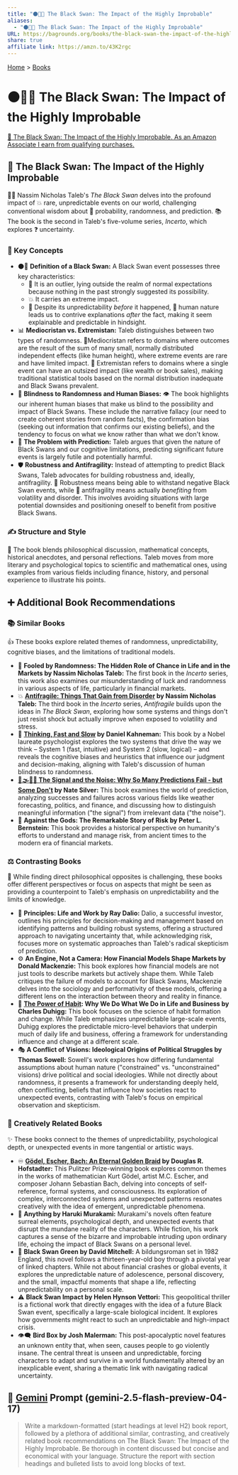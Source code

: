 ```yaml
---
title: "⚫🦢🎲 The Black Swan: The Impact of the Highly Improbable"
aliases:
  - "⚫🦢🎲 The Black Swan: The Impact of the Highly Improbable"
URL: https://bagrounds.org/books/the-black-swan-the-impact-of-the-highly-improbable
share: true
affiliate link: https://amzn.to/43K2rgc
---
```

[Home](../index.md) > [Books](./index.md)  
# ⚫🦢🎲 The Black Swan: The Impact of the Highly Improbable  
[🛒 The Black Swan: The Impact of the Highly Improbable. As an Amazon Associate I earn from qualifying purchases.](https://amzn.to/43K2rgc)  
  
## 🦢 The Black Swan: The Impact of the Highly Improbable  
  
👨‍🏫 Nassim Nicholas Taleb's *The Black Swan* delves into the profound impact of 💥 rare, unpredictable events on our world, challenging conventional wisdom about 🤔 probability, randomness, and prediction. 📚 The book is the second in Taleb's five-volume series, *Incerto*, which explores ❓ uncertainty.  
  
### 🔑 Key Concepts  
  
* ⚫🦢 **Definition of a Black Swan:** A Black Swan event possesses three key characteristics:  
    * 📍 It is an outlier, lying outside the realm of normal expectations because nothing in the past strongly suggested its possibility.  
    * 💥 It carries an extreme impact.  
    * 🔮 Despite its unpredictability *before* it happened, 🧠 human nature leads us to contrive explanations *after* the fact, making it seem explainable and predictable in hindsight.  
* 📊 **Mediocristan vs. Extremistan:** Taleb distinguishes between two types of randomness. 🧍Mediocristan refers to domains where outcomes are the result of the sum of many small, normally distributed independent effects (like human height), where extreme events are rare and have limited impact. 💸 Extremistan refers to domains where a single event can have an outsized impact (like wealth or book sales), making traditional statistical tools based on the normal distribution inadequate and Black Swans prevalent.  
* 🙈 **Blindness to Randomness and Human Biases:** 👁️ The book highlights our inherent human biases that make us blind to the possibility and impact of Black Swans. These include the narrative fallacy (our need to create coherent stories from random facts), the confirmation bias (seeking out information that confirms our existing beliefs), and the tendency to focus on what we know rather than what we don't know.  
* 🚫 **The Problem with Prediction:** Taleb argues that given the nature of Black Swans and our cognitive limitations, predicting significant future events is largely futile and potentially harmful.  
* 🛡️ **Robustness and Antifragility:** Instead of attempting to predict Black Swans, Taleb advocates for building robustness and, ideally, antifragility. 💪 Robustness means being able to withstand negative Black Swan events, while 🚀 antifragility means actually *benefiting* from volatility and disorder. This involves avoiding situations with large potential downsides and positioning oneself to benefit from positive Black Swans.  
  
### ✍️ Structure and Style  
  
📖 The book blends philosophical discussion, mathematical concepts, historical anecdotes, and personal reflections. Taleb moves from more literary and psychological topics to scientific and mathematical ones, using examples from various fields including finance, history, and personal experience to illustrate his points.  
  
## ➕ Additional Book Recommendations  
  
### 📚 Similar Books  
  
👍 These books explore related themes of randomness, unpredictability, cognitive biases, and the limitations of traditional models.  
  
* 🎲 **Fooled by Randomness: The Hidden Role of Chance in Life and in the Markets by Nassim Nicholas Taleb:** The first book in the *Incerto* series, this work also examines our misunderstanding of luck and randomness in various aspects of life, particularly in financial markets.  
* 💥 **[Antifragile: Things That Gain from Disorder](./antifragile-things-that-gain-from-disorder.md) by Nassim Nicholas Taleb:** The third book in the *Incerto* series, *Antifragile* builds upon the ideas in *The Black Swan*, exploring how some systems and things don't just resist shock but actually improve when exposed to volatility and stress.  
* 🧠 **[Thinking, Fast and Slow](./thinking-fast-and-slow.md) by Daniel Kahneman:** This book by a Nobel laureate psychologist explores the two systems that drive the way we think – System 1 (fast, intuitive) and System 2 (slow, logical) – and reveals the cognitive biases and heuristics that influence our judgment and decision-making, aligning with Taleb's discussion of human blindness to randomness.  
* **[📡🌫️🔮🎲 The Signal and the Noise: Why So Many Predictions Fail - but Some Don't](./the-signal-and-the-noise.md) by Nate Silver:** This book examines the world of prediction, analyzing successes and failures across various fields like weather forecasting, politics, and finance, and discussing how to distinguish meaningful information ("the signal") from irrelevant data ("the noise").  
* 📜 **Against the Gods: The Remarkable Story of Risk by Peter L. Bernstein:** This book provides a historical perspective on humanity's efforts to understand and manage risk, from ancient times to the modern era of financial markets.  
  
### ⚖️ Contrasting Books  
  
🤔 While finding direct philosophical opposites is challenging, these books offer different perspectives or focus on aspects that might be seen as providing a counterpoint to Taleb's emphasis on unpredictability and the limits of knowledge.  
  
* 🎯 **Principles: Life and Work by Ray Dalio:** Dalio, a successful investor, outlines his principles for decision-making and management based on identifying patterns and building robust systems, offering a structured approach to navigating uncertainty that, while acknowledging risk, focuses more on systematic approaches than Taleb's radical skepticism of prediction.  
* ⚙️ **An Engine, Not a Camera: How Financial Models Shape Markets by Donald Mackenzie:** This book explores how financial models are not just tools to describe markets but actively shape them. While Taleb critiques the failure of models to account for Black Swans, Mackenzie delves into the sociology and performativity of these models, offering a different lens on the interaction between theory and reality in finance.  
* 💪 **[The Power of Habit](./the-power-of-habit.md): Why We Do What We Do in Life and Business by Charles Duhigg:** This book focuses on the science of habit formation and change. While Taleb emphasizes unpredictable large-scale events, Duhigg explores the predictable micro-level behaviors that underpin much of daily life and business, offering a framework for understanding influence and change at a different scale.  
* 🎭 **A Conflict of Visions: Ideological Origins of Political Struggles by Thomas Sowell:** Sowell's work explores how differing fundamental assumptions about human nature ("constrained" vs. "unconstrained" visions) drive political and social ideologies. While not directly about randomness, it presents a framework for understanding deeply held, often conflicting, beliefs that influence how societies react to unexpected events, contrasting with Taleb's focus on empirical observation and skepticism.  
  
### 🎨 Creatively Related Books  
  
✨ These books connect to the themes of unpredictability, psychological depth, or unexpected events in more tangential or artistic ways.  
  
* ♾️ **[Gödel, Escher, Bach: An Eternal Golden Braid](./godel-escher-bach.md) by Douglas R. Hofstadter:** This Pulitzer Prize-winning book explores common themes in the works of mathematician Kurt Gödel, artist M.C. Escher, and composer Johann Sebastian Bach, delving into concepts of self-reference, formal systems, and consciousness. Its exploration of complex, interconnected systems and unexpected patterns resonates creatively with the idea of emergent, unpredictable phenomena.  
* 🍜 **Anything by Haruki Murakami:** Murakami's novels often feature surreal elements, psychological depth, and unexpected events that disrupt the mundane reality of the characters. While fiction, his work captures a sense of the bizarre and improbable intruding upon ordinary life, echoing the impact of Black Swans on a personal level.  
* 👦 **Black Swan Green by David Mitchell:** A bildungsroman set in 1982 England, this novel follows a thirteen-year-old boy through a pivotal year of linked chapters. While not about financial crashes or global events, it explores the unpredictable nature of adolescence, personal discovery, and the small, impactful moments that shape a life, reflecting unpredictability on a personal scale.  
* ⚠️ **Black Swan Impact by Helen Hynson Vettori:** This geopolitical thriller is a fictional work that directly engages with the idea of a future Black Swan event, specifically a large-scale biological incident. It explores how governments might react to such an unpredictable and high-impact crisis.  
* 👁️‍🗨️ **Bird Box by Josh Malerman:** This post-apocalyptic novel features an unknown entity that, when seen, causes people to go violently insane. The central threat is unseen and unpredictable, forcing characters to adapt and survive in a world fundamentally altered by an inexplicable event, sharing a thematic link with navigating radical uncertainty.  
  
## 💬 [Gemini](../software/gemini.md) Prompt (gemini-2.5-flash-preview-04-17)  
> Write a markdown-formatted (start headings at level H2) book report, followed by a plethora of additional similar, contrasting, and creatively related book recommendations on The Black Swan: The Impact of the Highly Improbable. Be thorough in content discussed but concise and economical with your language. Structure the report with section headings and bulleted lists to avoid long blocks of text.